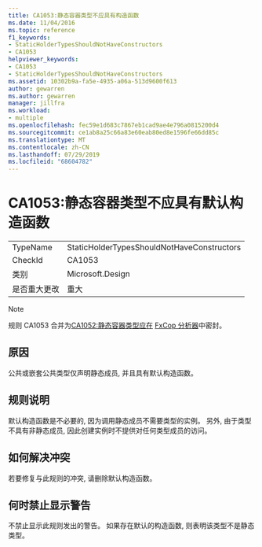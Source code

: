 ```yaml
---
title: CA1053:静态容器类型不应具有构造函数
ms.date: 11/04/2016
ms.topic: reference
f1_keywords:
- StaticHolderTypesShouldNotHaveConstructors
- CA1053
helpviewer_keywords:
- CA1053
- StaticHolderTypesShouldNotHaveConstructors
ms.assetid: 10302b9a-fa5e-4935-a06a-513d9600f613
author: gewarren
ms.author: gewarren
manager: jillfra
ms.workload:
- multiple
ms.openlocfilehash: fec59e1d683c7867eb1cad9ae4e796a0815200d4
ms.sourcegitcommit: ce1ab8a25c66a83e60eab80ed8e1596fe66dd85c
ms.translationtype: MT
ms.contentlocale: zh-CN
ms.lasthandoff: 07/29/2019
ms.locfileid: "68604782"
---
```

# <a name="ca1053-static-holder-types-should-not-have-default-constructors"></a>CA1053:静态容器类型不应具有默认构造函数

|||
|-|-|
|TypeName|StaticHolderTypesShouldNotHaveConstructors|
|CheckId|CA1053|
|类别|Microsoft.Design|
|是否重大更改|重大|

> [!NOTE]
> 规则 CA1053 合并为[CA1052:静态容器类型应在](ca1052-static-holder-types-should-be-sealed.md) [FxCop 分析器](fxcop-analyzers.yml)中密封。

## <a name="cause"></a>原因

公共或嵌套公共类型仅声明静态成员, 并且具有默认构造函数。

## <a name="rule-description"></a>规则说明

默认构造函数是不必要的, 因为调用静态成员不需要类型的实例。 另外, 由于类型不具有非静态成员, 因此创建实例时不提供对任何类型成员的访问。

## <a name="how-to-fix-violations"></a>如何解决冲突

若要修复与此规则的冲突, 请删除默认构造函数。

## <a name="when-to-suppress-warnings"></a>何时禁止显示警告

不禁止显示此规则发出的警告。 如果存在默认的构造函数, 则表明该类型不是静态类型。